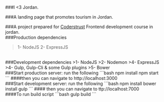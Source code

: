 ###I <3 Jordan.

###A landing page that promotes tourism in Jordan.

###A project prepared for [Coderstrust](https://www.coderstrust.com/) Frontend development course in jordan.
<br/>
###Production dependencies
>1- NodeJS
>2- ExpressJS

<br/>
###Development dependencies
>1- NodeJS
>2- Nodemon
>4- ExpressJS
>4- Gulp, Gulp-Cli & some Gulp plugins
>5- Bower
<br/>
###Start production server: run the following
```bash
npm install
npm start
```
####then you can navigate to http://localhost:3000

<br/>
###Start development server: run the following
```bash
npm install
bower install
gulp
```
#### then you can navigate to ttp://localhost:7000
<br/>
####To run build script
```bash
gulp build
```
